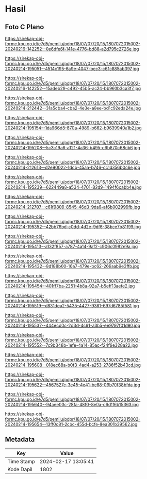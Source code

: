# Hasil

## Foto C Plano

https://sirekap-obj-formc.kpu.go.id/e7d5/pemilu/pdpr/18/07/07/20/15/1807072015002-20240216-142252--0e6dfe6f-141e-4776-bd88-a2d795c2726e.jpg

https://sirekap-obj-formc.kpu.go.id/e7d5/pemilu/pdpr/18/07/07/20/15/1807072015002-20240214-195051--4514c195-6a9e-4047-bec3-c61c885ab397.jpg

https://sirekap-obj-formc.kpu.go.id/e7d5/pemilu/pdpr/18/07/07/20/15/1807072015002-20240216-142252--15adeb29-c492-45b5-ac24-bb960b3ca3f7.jpg

https://sirekap-obj-formc.kpu.go.id/e7d5/pemilu/pdpr/18/07/07/20/15/1807072015002-20240214-212442--31a5cba4-cba2-4e3e-a8ee-bd1c92eda24e.jpg

https://sirekap-obj-formc.kpu.go.id/e7d5/pemilu/pdpr/18/07/07/20/15/1807072015002-20240214-195154--1da966d8-870a-4989-b662-b9639940a1b2.jpg

https://sirekap-obj-formc.kpu.go.id/e7d5/pemilu/pdpr/18/07/07/20/15/1807072015002-20240214-195208--5c3c19a6-a121-4a36-b495-c6b870c68cb6.jpg

https://sirekap-obj-formc.kpu.go.id/e7d5/pemilu/pdpr/18/07/07/20/15/1807072015002-20240214-212613--d2e90022-1dcb-45aa-b746-cc1d356b0c6e.jpg

https://sirekap-obj-formc.kpu.go.id/e7d5/pemilu/pdpr/18/07/07/20/15/1807072015002-20240214-195239--622449a8-a534-4701-82d9-1494f6cabb4e.jpg

https://sirekap-obj-formc.kpu.go.id/e7d5/pemilu/pdpr/18/07/07/20/15/1807072015002-20240214-212707--c61f9809-8545-46d3-9da6-af6b002999fb.jpg

https://sirekap-obj-formc.kpu.go.id/e7d5/pemilu/pdpr/18/07/07/20/15/1807072015002-20240214-195352--42bb76bd-c0dd-4d2e-9df6-38bce7b81f99.jpg

https://sirekap-obj-formc.kpu.go.id/e7d5/pemilu/pdpr/18/07/07/20/15/1807072015002-20240214-195413--a132f857-a787-4a14-9af2-c906c0982e9a.jpg

https://sirekap-obj-formc.kpu.go.id/e7d5/pemilu/pdpr/18/07/07/20/15/1807072015002-20240214-195432--8d188b00-16a7-479e-bc62-269aab9e3ffb.jpg

https://sirekap-obj-formc.kpu.go.id/e7d5/pemilu/pdpr/18/07/07/20/15/1807072015002-20240214-195454--401ff7ba-2251-4b8a-92a7-b5eff13aefe2.jpg

https://sirekap-obj-formc.kpu.go.id/e7d5/pemilu/pdpr/18/07/07/20/15/1807072015002-20240214-195519--d831dea2-5435-4427-9361-697d6785f581.jpg

https://sirekap-obj-formc.kpu.go.id/e7d5/pemilu/pdpr/18/07/07/20/15/1807072015002-20240214-195537--444ecd0c-2d3d-4c91-a3b5-ee9797f01d90.jpg

https://sirekap-obj-formc.kpu.go.id/e7d5/pemilu/pdpr/18/07/07/20/15/1807072015002-20240214-195552--7c9b348b-1efe-4a14-85ac-f24f9e328a22.jpg

https://sirekap-obj-formc.kpu.go.id/e7d5/pemilu/pdpr/18/07/07/20/15/1807072015002-20240214-195608--018ec68a-b0f3-4ad4-a253-2786f52b43cd.jpg

https://sirekap-obj-formc.kpu.go.id/e7d5/pemilu/pdpr/18/07/07/20/15/1807072015002-20240214-195622--4567527c-3c45-4e41-be88-09b70f38bfda.jpg

https://sirekap-obj-formc.kpu.go.id/e7d5/pemilu/pdpr/18/07/07/20/15/1807072015002-20240214-195640--94aee03c-28fa-48f0-8e0a-c6d1f6b15363.jpg

https://sirekap-obj-formc.kpu.go.id/e7d5/pemilu/pdpr/18/07/07/20/15/1807072015002-20240214-195654--13ff0c81-2cbc-455d-bcfe-8ea301b39562.jpg


## Metadata

| Key        | Value               |
| ---------- | ------------------- |
| Time Stamp | 2024-02-17 13:05:41 |
| Kode Dapil | 1802                |



